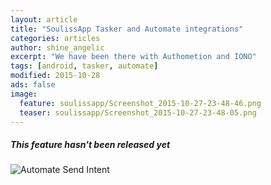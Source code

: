 ```yaml
---
layout: article
title: "SoulissApp Tasker and Automate integrations"
categories: articles
author: shine_angelic
excerpt: "We have been there with Authometion and IONO"
tags: [android, tasker, automate]
modified: 2015-10-28
ads: false  
image:
  feature: soulissapp/Screenshot_2015-10-27-23-48-46.png
  teaser: soulissapp/Screenshot_2015-10-27-23-48-05.png
---
```


<div class="note unreleased">
  <h5>This feature hasn't been released yet</h5>
 
</div>

![Automate Send Intent](http://souliss.net/images/soulissapp/Screenshot_2015-10-27-23-05-52.png)
